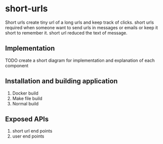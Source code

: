 # short-urls
Short urls create tiny url of a long urls and keep track of clicks. short urls required when someone want to send urls in messages or emails or keep it short to remember it. short url reduced the text of message. 

## Implementation
TODO create a short diagram for implementation and explanation of each component

## Installation and building application
1. Docker build
2. Make file build
3. Normal build


## Exposed APIs 
1. short url end points
2. user end points